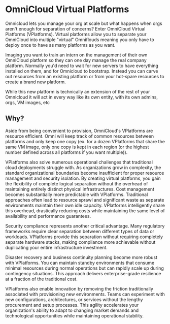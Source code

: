 # OmniCloud Virtual Platforms

Omnicloud lets you manage your org at scale but what happens when orgs aren't enough for separation of concerns? Enter OmniCloud Virtual Platforms (VPlatforms). Virtual platforms allow you to separate your OmniCloud into multiple "virtual" Omniflouds meaning you only have to deploy once to have as many platforms as you want.

Imaging you want to train an intern on the management of their own OmniCloud platform so they can one day manage the real company platform. Normally you'd need to wait for new servers to have everything installed on them, and for Omnicloud to bootstrap. Instead you can carve out resources from an existing platform or from your hot-spare resources to create a brand new platform.

While this new platform is technically an extension of the rest of your Omnicloud it will act in every way like its own entity, with its own admins, orgs, VM images, etc

## Why?

Aside from being convenient to provision, OmniCloud's VPlatforms are resource efficient. Omni will keep track of common resources between platforms and only keep one copy (ex. for a dozen VPlatforms that share the same VM image, only one copy is kept in each region (or the highest number defined across all platforms if you want multiple)).

VPlatforms also solve numerous operational challenges that traditional cloud deployments struggle with. As organizations grow in complexity, the standard organizational boundaries become insufficient for proper resource management and security isolation. By creating virtual platforms, you gain the flexibility of complete logical separation without the overhead of maintaining entirely distinct physical infrastructures.
Cost management becomes substantially more predictable with VPlatforms. Traditional approaches often lead to resource sprawl and significant waste as separate environments maintain their own idle capacity. VPlatforms intelligently share this overhead, drastically reducing costs while maintaining the same level of availability and performance guarantees.

Security compliance represents another critical advantage. Many regulatory frameworks require clear separation between different types of data or workloads. VPlatforms provide this separation without requiring completely separate hardware stacks, making compliance more achievable without duplicating your entire infrastructure investment.

Disaster recovery and business continuity planning become more robust with VPlatforms. You can maintain standby environments that consume minimal resources during normal operations but can rapidly scale up during contingency situations. This approach delivers enterprise-grade resilience at a fraction of the traditional cost.

VPlatforms also enable innovation by removing the friction traditionally associated with provisioning new environments. Teams can experiment with new configurations, architectures, or services without the lengthy procurement and setup processes. This agility accelerates your organization's ability to adapt to changing market demands and technological opportunities while maintaining operational stability.